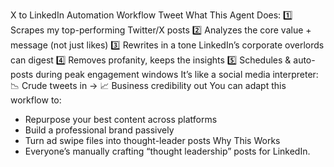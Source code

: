 X to LinkedIn Automation Workflow Tweet
What This Agent Does:
1️⃣ Scrapes my top-performing Twitter/X posts
2️⃣ Analyzes the core value + message (not just likes)
3️⃣ Rewrites in a tone LinkedIn’s corporate overlords can digest
4️⃣ Removes profanity, keeps the insights
5️⃣ Schedules & auto-posts during peak engagement windows
It’s like a social media interpreter:
📉 Crude tweets in → 📈 Business credibility out
You can adapt this workflow to:
- Repurpose your best content across platforms
- Build a professional brand passively
- Turn ad swipe files into thought-leader posts
Why This Works
- Everyone’s manually crafting “thought leadership” posts for LinkedIn.
